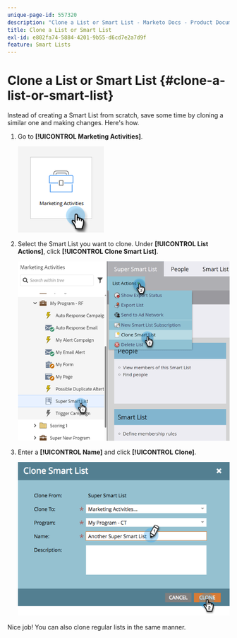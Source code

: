 ```yaml
---
unique-page-id: 557320
description: "Clone a List or Smart List - Marketo Docs - Product Documentation"
title: Clone a List or Smart List
exl-id: e802fa74-5884-4201-9b55-d6cd7e2a7d9f
feature: Smart Lists
---
```

# Clone a List or Smart List {#clone-a-list-or-smart-list}

Instead of creating a Smart List from scratch, save some time by cloning a similar one and making changes. Here's how.

1. Go to **[!UICONTROL Marketing Activities]**.

   ![](assets/clone-a-list-or-smart-list-1.png)

1. Select the Smart List you want to clone. Under **[!UICONTROL List Actions]**, click **[!UICONTROL Clone Smart List]**.

   ![](assets/clone-a-list-or-smart-list-2.png)

1. Enter a **[!UICONTROL Name]** and click **[!UICONTROL Clone]**.

   ![](assets/clone-a-list-or-smart-list-3.png)

Nice job! You can also clone regular lists in the same manner.
